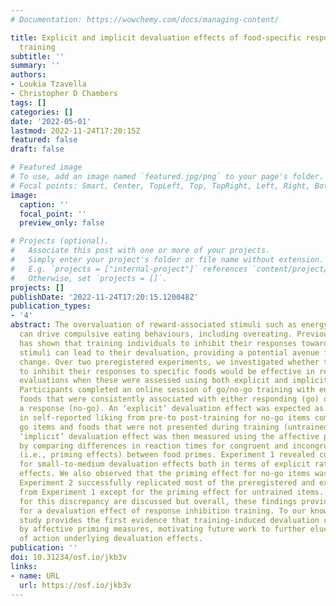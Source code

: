 ```yaml
---
# Documentation: https://wowchemy.com/docs/managing-content/

title: Explicit and implicit devaluation effects of food-specific response inhibition
  training
subtitle: ''
summary: ''
authors:
- Loukia Tzavella
- Christopher D Chambers
tags: []
categories: []
date: '2022-05-01'
lastmod: 2022-11-24T17:20:15Z
featured: false
draft: false

# Featured image
# To use, add an image named `featured.jpg/png` to your page's folder.
# Focal points: Smart, Center, TopLeft, Top, TopRight, Left, Right, BottomLeft, Bottom, BottomRight.
image:
  caption: ''
  focal_point: ''
  preview_only: false

# Projects (optional).
#   Associate this post with one or more of your projects.
#   Simply enter your project's folder or file name without extension.
#   E.g. `projects = ["internal-project"]` references `content/project/deep-learning/index.md`.
#   Otherwise, set `projects = []`.
projects: []
publishDate: '2022-11-24T17:20:15.120048Z'
publication_types:
- '4'
abstract: The overvaluation of reward-associated stimuli such as energy-dense foods
  can drive compulsive eating behaviours, including overeating. Previous research
  has shown that training individuals to inhibit their responses towards appetitive
  stimuli can lead to their devaluation, providing a potential avenue for behaviour
  change. Over two preregistered experiments, we investigated whether training participants
  to inhibit their responses to specific foods would be effective in reducing their
  evaluations when these were assessed using both explicit and implicit measures.
  Participants completed an online session of go/no-go training with energy-dense
  foods that were consistently associated with either responding (go) or inhibiting
  a response (no-go). An ‘explicit’ devaluation effect was expected as a reduction
  in self-reported liking from pre-to post-training for no-go items compared to both
  go items and foods that were not presented during training (untrained items). An
  ‘implicit’ devaluation effect was then measured using the affective priming paradigm,
  by comparing differences in reaction times for congruent and incongruent trials
  (i.e., priming effects) between food primes. Experiment 1 revealed conclusive evidence
  for small-to-medium devaluation effects both in terms of explicit ratings and priming
  effects. We also observed that the priming effect for no-go items was close to zero.
  Experiment 2 successfully replicated most of the preregistered and exploratory outcomes
  from Experiment 1 except for the priming effect for untrained items. Potential explanations
  for this discrepancy are discussed but overall, these findings provide further support
  for a devaluation effect of response inhibition training. To our knowledge, our
  study provides the first evidence that training-induced devaluation can be captured
  by affective priming measures, motivating future work to further elucidate the mechanisms
  of action underlying devaluation effects.
publication: ''
doi: 10.31234/osf.io/jkb3v
links:
- name: URL
  url: https://osf.io/jkb3v
---
```

